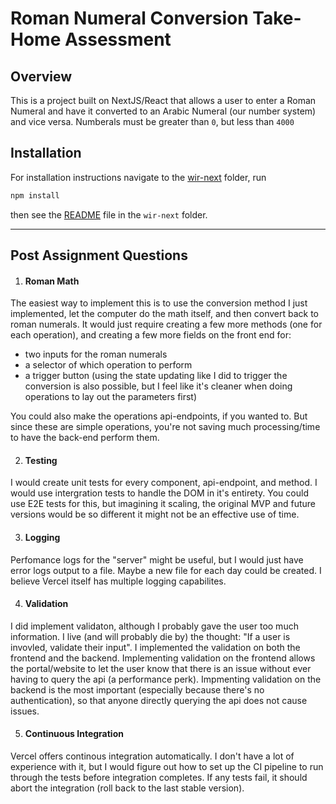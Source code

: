 # Roman Numeral Conversion Take-Home Assessment

## Overview

This is a project built on NextJS/React that allows a user to enter a Roman Numeral and have it converted to an Arabic Numeral (our number system) and vice versa.
Numberals must be greater than `0`, but less than `4000`



## Installation

For installation instructions navigate to the [wir-next](./wir-next/) folder, run 
```bash
npm install
```
then see the [README](./wir-next/README.md) file in the `wir-next` folder.

---

## Post Assignment Questions

1. #### Roman Math   
 The easiest way to implement this is to use the conversion method I just implemented, let the computer do the math itself, and then convert back to roman numerals. It would just require creating a few more methods (one for each operation), and creating a few more fields on the front end for:
 - two inputs for the roman numerals
 - a selector of which operation to perform
 - a trigger button (using the state updating like I did to trigger the conversion is also possible, but I feel like it's cleaner when doing operations to lay out the parameters first)

 You could also make the operations api-endpoints, if you wanted to. But since these are simple operations, you're not saving much processing/time to have the back-end perform them.

2. #### Testing   
 I would create unit tests for every component, api-endpoint, and method. I would use intergration tests to handle the DOM in it's entirety. You could use E2E tests for this, but imagining it scaling, the original MVP and future versions would be so different it might not be an effective use of time.

3. #### Logging   
 Perfomance logs for the "server" might be useful, but I would just have error logs output to a file. Maybe a new file for each day could be created. I believe Vercel itself has multiple logging capabilites.

4. #### Validation   
 I did implement validaton, although I probably gave the user too much information. I live (and will probably die by) the thought: "If a user is invovled, validate their input". I implemented the validation on both the frontend and the backend. Implementing validation on the frontend allows the portal/website to let the user know that there is an issue without ever having to query the api (a performance perk). Impmenting validation on the backend is the most important (especially because there's no authentication), so that anyone directly querying the api does not cause issues.

5. #### Continuous Integration   
 Vercel offers continous integration automatically. I don't have a lot of experience with it, but I would figure out how to set up the CI pipeline to run through the tests before integration completes. If any tests fail, it should abort the integration (roll back to the last stable version).